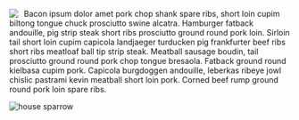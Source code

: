 <img src="/static/images/house-sparrow-tiny.jpg"
    style="float: left; margin-right: 10px;" />

Bacon ipsum dolor amet pork chop shank spare ribs, short loin cupim biltong tongue chuck prosciutto swine alcatra. Hamburger fatback andouille, pig strip steak short ribs prosciutto ground round pork loin. Sirloin tail short loin cupim capicola landjaeger turducken pig frankfurter beef ribs short ribs meatloaf ball tip strip steak. Meatball sausage boudin, tail prosciutto ground round pork chop tongue bresaola. Fatback ground round kielbasa cupim pork. Capicola burgdoggen andouille, leberkas ribeye jowl chislic pastrami kevin meatball short loin pork. Corned beef rump ground round pork loin spare ribs.

![house sparrow](/static/images/house-sparrow-tiny.jpg)


